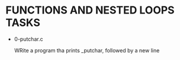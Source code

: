 # FUNCTIONS AND NESTED LOOPS TASKS


- 0-putchar.c

	WRite a program tha prints _putchar, followed by a new line
